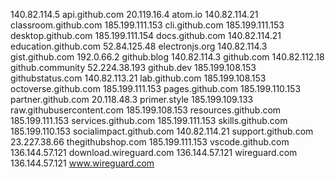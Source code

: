 140.82.114.5 api.github.com
20.119.16.4 atom.io
140.82.114.21 classroom.github.com
185.199.111.153 cli.github.com
185.199.111.153 desktop.github.com
185.199.111.154 docs.github.com
140.82.114.21 education.github.com
52.84.125.48 electronjs.org
140.82.114.3 gist.github.com
192.0.66.2 github.blog
140.82.114.3 github.com
140.82.112.18 github.community
52.224.38.193 github.dev
185.199.108.153 githubstatus.com
140.82.113.21 lab.github.com
185.199.108.153 octoverse.github.com
185.199.111.153 pages.github.com
185.199.110.153 partner.github.com
20.118.48.3 primer.style
185.199.109.133 raw.githubusercontent.com
185.199.108.153 resources.github.com
185.199.111.153 services.github.com
185.199.111.153 skills.github.com
185.199.110.153 socialimpact.github.com
140.82.114.21 support.github.com
23.227.38.66 thegithubshop.com
185.199.111.153 vscode.github.com
136.144.57.121 download.wireguard.com
136.144.57.121 wireguard.com
136.144.57.121 www.wireguard.com
